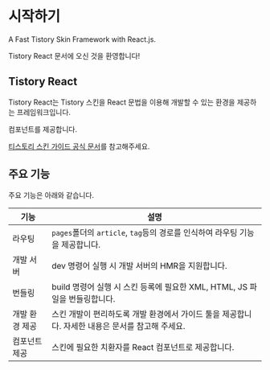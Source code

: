 # 시작하기

A Fast Tistory Skin Framework with React.js. 

Tistory React 문서에 오신 것을 환영합니다!

## Tistory React

Tistory React는 Tistory 스킨을 React 문법을 이용해 개발할 수 있는 환경을 제공하는 프레임워크입니다.


컴포넌트를 제공합니다.

[티스토리 스킨 가이드 공식 문서](https://tistory.github.io/document-tistory-skin/)를 참고해주세요.

## 주요 기능

주요 기능은 아래와 같습니다.

|기능|설명|
|---|-----|
|라우팅|`pages`폴더의 `article`, `tag`등의 경로를 인식하여 라우팅 기능을 제공합니다.|
|개발 서버|dev 명령어 실행 시 개발 서버의 HMR을 지원합니다.|
|번들링|build 명령어 실행 시 스킨 등록에 필요한 XML, HTML, JS 파일을 번들링합니다.|
|개발 환경 제공|스킨 개발이 편리하도록 개발 환경에서 가이드 툴을 제공합니다. 자세한 내용은 문서를 참고해 주세요.|
|컴포넌트 제공|스킨에 필요한 치환자를 React 컴포넌트로 제공합니다.|